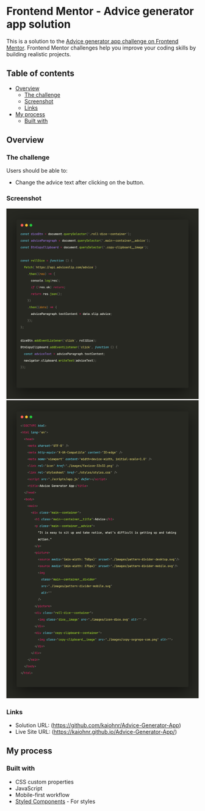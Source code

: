 # Frontend Mentor - Advice generator app solution

This is a solution to the [Advice generator app challenge on Frontend Mentor](https://www.frontendmentor.io/challenges/advice-generator-app-QdUG-13db). Frontend Mentor challenges help you improve your coding skills by building realistic projects.

## Table of contents

- [Overview](#overview)
  - [The challenge](#the-challenge)
  - [Screenshot](#screenshot)
  - [Links](#links)
- [My process](#my-process)
  - [Built with](#built-with)

## Overview

### The challenge

Users should be able to:

- Change the advice text after clicking on the button.

### Screenshot

![](./screenshots/screenshot1.jpg)
![](./screenshots/screenshot2.jpg)

### Links

- Solution URL: (https://github.com/kaiohnr/Advice-Generator-App)
- Live Site URL: (https://kaiohnr.github.io/Advice-Generator-App/)

## My process

### Built with

- CSS custom properties
- JavaScript
- Mobile-first workflow
- [Styled Components](https://styled-components.com/) - For styles
